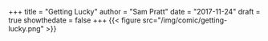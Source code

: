 +++
title = "Getting Lucky"
author = "Sam Pratt"
date = "2017-11-24"
draft = true
showthedate = false
+++
{{< figure src="/img/comic/getting-lucky.png" >}}